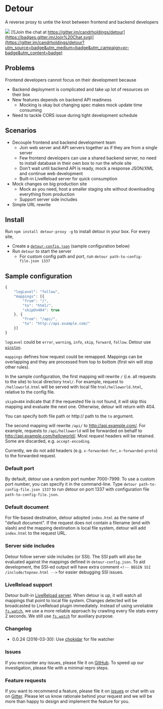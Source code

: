 # Detour

A reverse proxy to untie the knot between frontend and backend developers

[<img src="https://travis-ci.org/candrholdings/detour.svg?branch=master" />](https://travis-ci.org/candrholdings/detour) [![Join the chat at https://gitter.im/candrholdings/detour](https://badges.gitter.im/Join%20Chat.svg)](https://gitter.im/candrholdings/detour?utm_source=badge&utm_medium=badge&utm_campaign=pr-badge&utm_content=badge)

## Problems
Frontend developers cannot focus on their development because

* Backend deployment is complicated and take up lot of resources on their box
* New features depends on backend API readiness
  * Mocking is okay but changing spec makes mock update time consuming
* Need to tackle CORS issue during tight development schedule

## Scenarios
* Decouple frontend and backend development team
  * Join web server and API servers together as if they are from a single server
  * Few frontend developers can use a shared backend server, no need to install database in their own box to run the whole site
  * Don't wait until backend API is ready, mock a response JSON/XML and continue web development
  * Built-in LiveReload server for quick consumption
* Mock changes on big production site
  * Mock as you need, host a smaller staging site without downloading everything from production
  * Support server side includes
* Simple URL rewrite

## Install
Run `npm install detour-proxy -g` to install detour in your box. For every site,

* Create a [`detour-config.json`](detour-config.json) (sample configuration below)
* Run `detour` to start the server
  * For custom config path and port, run `detour path-to-config-file.json 1337`

## Sample configuration
```js
{
    "logLevel": "follow",
    "mappings": [{
        "from": "/",
        "to": "html/",
        "skipOn404": true
    }, {
        "from": "/api/",
        "to": "http://api.example.com/"
    }]
}
```

`logLevel` could be `error`, `warning`, `info`, `skip`, `forward`, `follow`. Detour use [`winston`](https://github.com/winstonjs/winston/).

`mappings` defines how request could be remapped. Mappings can be overlapping and they are processed from top to bottom (first win will stop other rules).

In the sample configuration, the first mapping will rewrite `/` (i.e. all requests to the site) to local directory `html/`. For example, request to `/helloworld.html` will be served with local file `html/helloworld.html`, relative to the config file.

`skipOn404` indicate that if the requested file is not found, it will skip this mapping and evaluate the next one. Otherwise, detour will return with 404.

You can specify both file path or http:// path to the `to` argument.

The second mapping will rewrite `/api/` to http://api.example.com/. For example, requests to `/api/helloworld` will be forwarded on behalf to http://api.example.com/helloworld/. Most request headers will be retained. Some are discarded, e.g. `accept-encoding`.

Currently, we do not add headers (e.g. `x-forwarded-for`, `x-forwarded-proto`) to the forwarded request.

### Default port
By default, detour use a random port number 7000-7999. To use a custom port number, you can specify it in the command-line. Type `detour path-to-config-file.json 1337` to run detour on port 1337 with configuration file `path-to-config-file.json`.

### Default document
For file-based destination, detour adopted `index.html` as the name of "default document". If the request does not contain a filename (end with slash) and the mapping destination is local file system, detour will add `index.html` to the request URL.

### Server side includes
Detour follow server side includes (or SSI). The SSI path will also be evaluated against the mappings defined in `detour-config.json`. To aid development, the SSI-ed output will have extra comment `<!-- BEGIN SSI /include/topnav.html -->` for easier debugging SSI issues.

### LiveReload support
Detour built-in [LiveReload server](http://livereload.com/). When detour is up, it will watch all mappings that point to local file system. Changes detected will be broadcasted to LiveReload plugin immediately. Instead of using unreliable [`fs.watch`](https://nodejs.org/api/fs.html#fs_fs_watch_filename_options_listener), we use a more reliable approach by crawling every file stats every 2 seconds. We still use [`fs.watch`](https://nodejs.org/api/fs.html#fs_fs_watch_filename_options_listener) for auxiliary purpose.

### Changelog
* 0.0.24 (2016-03-30): Use [chokidar](https://npmjs.com/package/chokidar) for file watcher

### Issues
If you encounter any issues, please file it on [GitHub](../../issues). To speed up our investigation, please file with a minimal repro steps.

### Feature requests
If you want to recommend a feature, please file it on [issues](../../issues) or chat with us on [Gitter](https://gitter.im/candrholdings/detour). Please let us know rationale behind your request and we will be more than happy to design and implement the feature for you.
